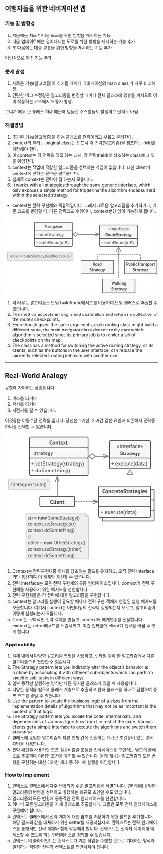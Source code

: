 ## 여행자들을 위한 네비게이션 앱  
### 기능 및 방향성
1. 처음에는 차로 다니는 도로를 위한 방향을 제시하는 기능
2. 다음 업데이트에는 걸어다니는 도로를 위한 방향을 제시하는 기능 추가
3. 또 다음에는 대중 교통을 위한 방향을 제시하는 기능 추가

이런식으로 자꾸 기능 추가
### 문제 발생
1. 새로운 기능(알고리즘)이 추가될 때마다 네비게이션의 main class 가 자꾸 비대해짐
2. 간단한 버그 수정같은 알고리즘을 변경할 때마다 전체 클래스에 영향을 끼치므로 이미 작동하는 코드에서 오류가 발생.

그니까 매우 큰 클래스 하나 때문에 팀들간 소스충돌도 발생하고 난리도 아님

### 해결방법
1. 추가된 기능(알고리즘)을 하는 클래스를 전략이라고 부르고 분리한다.
2. context라 불리는 original class는 빈드시 각 전략(알고리즘)을 참조하는 field를 저장해야 한다.
3. 이 context는 각 전략을 직접 하는 대신, 각 전략(field)이 참조하는 class에 그 일을 위임한다.
4. context는 작업에 적합한 알고리즘을 선택하는 책임이 없습니다. 대신 client가 context에 원하는 전략을 넘겨줍니다.
5. 실제로 context는 전략이 뭘 하는지 모릅니다.
6. It works with all strategies through the same generic interface, which only exposes a single method for triggering the algorithm encapsulated within the selected strategy.

* context는 전략 구현체와 독립적입니다. 그래서 새로운 알고리즘을 추가하거나, 기존 코드를 변경할 때, 다른 전략코드 수정이나, context변경 없이 가능하게 됩니다.

![img.png](images/strategy1.png)
1. 각 라우트 알고리즘은 단일 buildRoute메서드를 이용하여 단일 클래스로 추출할 수 있습니다.
2. The method accepts an origin and destination and returns a collection of the route’s checkpoints.
3. Even though given the same arguments, each routing class might build a different route, the main navigator class doesn’t really care which algorithm is selected since its primary job is to render a set of checkpoints on the map.
4. The class has a method for switching the active routing strategy, so its clients, such as the buttons in the user interface, can replace the currently selected routing behavior with another one.
---
## Real-World Analogy
공항에 가야하는 상황입니다.
1. 버스를 타거나
2. 택시를 타거나
3. 자전거를 탈 수 있습니다.

이것들은 이동수단 전략들 입니다. 당신은 1.예산, 2.시간 같은 요인에 의존해서 전략중 하나를 선택할 수 있습니다.

![img.png](images/strategy2.png)
1. Context는 전략구현체중 하나를 참조하는 필드를 유지하고, 오직 전략 interface와만 통신하여 이 객체와 통신할 수 있습니다.
2. 전략 interface는 모든 전략 구현체의 공통 인터페이스입니다. context가 전략 구현체를 사용하기 위한 메서드를 선언합니다.
3. 전략 구현체들은 각 전략에 대한 알고리즘을 구현합니다.
4. context는 알고리즘 실행이 필요할 때마다 전략 구현 객체에 연결된 실행 메서드를 호출합니다. 
여기서 context는 어떤타입의 전략이 실행되는지 모르고, 알고리즘이 어떻게 실행되는지 모릅니다.
5. Client는 구체적인 전략 객체를 만들고, context에 매개변수를 전달합니다. 
context는 setter메서드를 노출시키고, 이건 런타임에 client가 전략을 바꿀 수 있게 합니다.

### Applicability
1. 객체 내에서 다양한 알고리즘 변형을 사용하고, 런타임 중에 한 알고리즘에서 다른 알고리즘으로 전환할 수 있습니다.
2. The Strategy pattern lets you indirectly alter the object’s behavior at runtime by associating it with different sub-objects which can perform specific sub-tasks in different ways.
3. 일부 동작만 실행하는 방식만 다른 유사한 클래스가 있을 때 사용합니다.
4. 다양한 동작을 별도의 클래스 계층으로 추출하고 원래 클래스를 하나로 결합하여 중복 코드를 줄일 수 있습니다.
5. Use the pattern to isolate the business logic of a class from the implementation details of algorithms that may not be as important in the context of that logic.
6. The Strategy pattern lets you isolate the code, internal data, and dependencies of various algorithms from the rest of the code. Various clients get a simple interface to execute the algorithms and switch them at runtime.
7. 클래스에 동일한 알고리즘의 다른 변형 간에 전환하는 대규모 조건문이 있는 경우 패턴을 사용합니다.
8. 전략 패턴을 사용하면 모든 알고리즘을 동일한 인터페이스를 구현하는 별도의 클래스로 추출하여 이러한 조건을 제거할 수 있습니다. 원래 개체는 알고리즘의 모든 변형을 구현하는 대신 이러한 개체 중 하나에 실행을 위임합니다.

### How to Implement
1. 컨텍스트 클래스에서 자주 변경되기 쉬운 알고리즘을 식별합니다. 런타임에 동일한 알고리즘의 변형을 선택하고 실행하는 대규모 조건일 수도 있습니다.
2. 알고리즘의 모든 변형에 공통적인 전략 인터페이스를 선언합니다.
3. 하나씩 모든 알고리즘을 자체 클래스로 추출합니다. 그들은 모두 전략 인터페이스를 구현해야 합니다.
4. 컨텍스트 클래스에서 전략 개체에 대한 참조를 저장하기 위한 필드를 추가합니다. 해당 필드의 값을 대체하기 위한 setter를 제공하십시오. 컨텍스트는 전략 인터페이스를 통해서만 전략 개체와 함께 작동해야 합니다. 컨텍스트는 전략이 데이터에 액세스할 수 있도록 하는 인터페이스를 정의할 수 있습니다.
5. 컨텍스트의 클라이언트는 컨텍스트가 기본 작업을 수행할 것으로 기대하는 방식과 일치하는 적절한 전략과 컨텍스트를 연관시켜야 합니다.